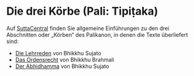 # Die drei Körbe (Pali: Tipiṭaka)
Auf <a href="https://suttacentral.net" target="_blank">SuttaCentral</a> finden Sie allgemeine Einführungen zu den drei Abschnitten oder „Körben“ des Palikanon, in denen die Texte überliefert sind:
- <a href="https://suttacentral.net/discourses" target="_blank">Die Lehrreden</a> von Bhikkhu Sujato
- <a href="https://suttacentral.net/vinaya" target="_blank">Das Ordensrecht</a> von Bhikkhu Brahmali
- <a href="https://suttacentral.net/abhidhamma" target="_blank">Der Abhidhamma</a> von Bhikkhu Sujato

